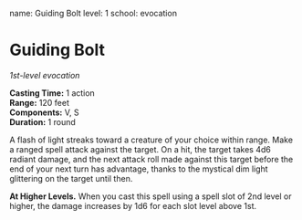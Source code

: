 name: Guiding Bolt
level: 1
school: evocation

# Guiding Bolt 
_1st-level evocation_ 

**Casting Time:** 1 action   
**Range:** 120 feet    
**Components:** V, S    
**Duration:** 1 round 

A flash of light streaks toward a creature of your choice within range. Make a ranged spell attack against the target. On a hit, the target takes 4d6 radiant damage, and the next attack roll made against this target before the end of your next turn has advantage, thanks to the mystical dim light glittering on the target until then. 

**At Higher Levels.** When you cast this spell using a spell slot of 2nd level or higher, the damage increases by 1d6 for each slot level above 1st. 